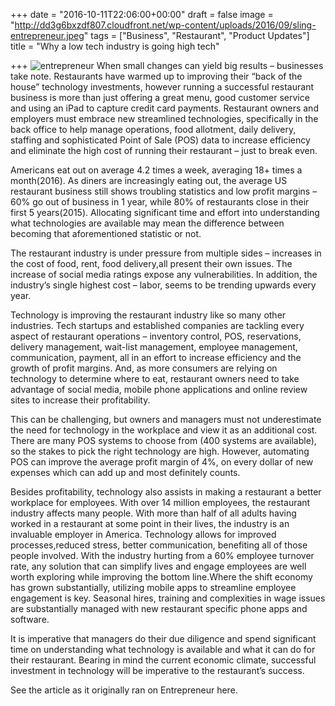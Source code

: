 +++
date = "2016-10-11T22:06:00+00:00"
draft = false
image = "http://dd3g6bxzdf807.cloudfront.net/wp-content/uploads/2016/09/sling-entrepreneur.jpeg"
tags = ["Business", "Restaurant", "Product Updates"]
title = "Why a low tech industry is going high tech"

+++
![entrepreneur](http://dd3g6bxzdf807.cloudfront.net/wp-content/uploads/2016/09/sling-entrepreneur.jpeg)
When small changes can yield big results – businesses take note. Restaurants have warmed up to improving their “back of the house” technology investments, however running a successful restaurant business is more than just offering a great menu, good customer service and using an iPad to capture credit card payments. Restaurant owners and employers must embrace new streamlined technologies, specifically in the back office to help manage operations, food allotment, daily delivery, staffing and sophisticated Point of Sale (POS) data to increase efficiency and eliminate the high cost of running their restaurant – just to break even.

Americans eat out on average 4.2 times a week, averaging 18+ times a month(2016). As diners are increasingly eating out, the average US restaurant business still shows troubling statistics and low profit margins – 60% go out of business in 1 year, while 80% of restaurants close in their first 5 years(2015). Allocating significant time and effort into understanding what technologies are available may mean the difference between becoming that aforementioned statistic or not.

The restaurant industry is under pressure from multiple sides – increases in the cost of food, rent, food delivery,all present their own issues. The increase of social media ratings expose any vulnerabilities.
In addition, the industry’s single highest cost – labor, seems to be trending upwards every year.

Technology is improving the restaurant industry like so many other industries. Tech startups and established companies are tackling every aspect of restaurant operations – inventory control, POS, reservations, delivery management, wait-list management, employee management, communication, payment, all in an effort to increase efficiency and the growth of profit margins. And, as more consumers are relying on technology to determine where to eat, restaurant owners need to take advantage of social media, mobile phone applications and online review sites to increase their profitability.

This can be challenging, but owners and managers must not underestimate the need for technology in the workplace and view it as an additional cost. There are many POS systems to choose from (400 systems are available), so the stakes to pick the right technology are high. However, automating POS can improve the average profit margin of 4%, on every dollar of new expenses which can add up and most definitely counts.

Besides profitability, technology also assists in making a restaurant a better workplace for employees. With over 14 million employees, the restaurant industry affects many people. With more than half of all adults having worked in a restaurant at some point in their lives, the industry is an invaluable employer in America. Technology allows for improved processes,reduced stress, better communication, benefiting all of those people involved. With the industry hurting from a 60% employee turnover rate, any solution that can simplify lives and engage employees are well worth exploring while improving the bottom line.Where the shift economy has grown substantially, utilizing mobile apps to streamline employee engagement is key. Seasonal hires, training and complexities in wage issues are substantially managed with new restaurant specific phone apps and software.

It is imperative that managers do their due diligence and spend significant time on understanding what technology is available and what it can do for their restaurant. Bearing in mind the current economic climate, successful investment in technology will be imperative to the restaurant’s success.
 
See the article as it originally ran on Entrepreneur here. 
